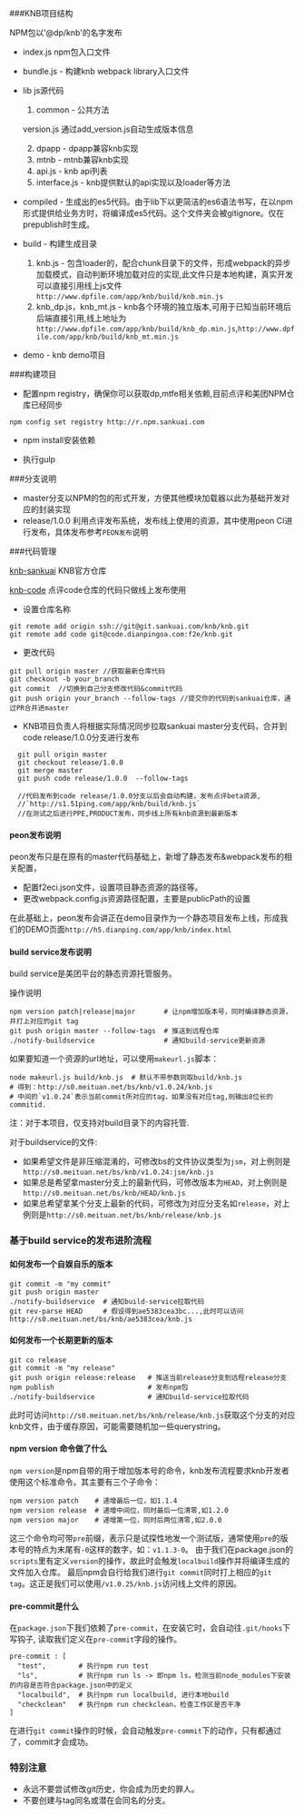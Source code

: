 ###KNB项目结构

NPM包以'@dp/knb'的名字发布

* index.js npm包入口文件

* bundle.js - 构建knb webpack library入口文件

* lib js源代码

  1. common - 公共方法

    version.js 通过add_version.js自动生成版本信息

  2. dpapp - dpapp兼容knb实现
  3. mtnb - mtnb兼容knb实现
  4. api.js - knb api列表
  5. interface.js - knb提供默认的api实现以及loader等方法

* compiled - 生成出的es5代码。由于lib下以更简洁的es6语法书写，在以npm形式提供给业务方时，将编译成es5代码。这个文件夹会被gitignore。仅在prepublish时生成。

* build - 构建生成目录

  1. knb.js - 包含loader的，配合chunk目录下的文件，形成webpack的异步加载模式，自动判断环境加载对应的实现,此文件只是本地构建，真实开发可以直接引用线上js文件`http://www.dpfile.com/app/knb/build/knb.min.js`
  2. knb_dp.js，knb_mt.js - knb各个环境的独立版本,可用于已知当前环境后后端直接引用,线上地址为`http://www.dpfile.com/app/knb/build/knb_dp.min.js`,`http://www.dpfile.com/app/knb/build/knb_mt.min.js`

* demo - knb demo项目


###构建项目

* 配置npm registry，确保你可以获取dp,mtfe相关依赖,目前点评和美团NPM仓库已经同步

```
npm config set registry http://r.npm.sankuai.com
```

* npm install安装依赖

* 执行gulp

###分支说明

* master分支以NPM的包的形式开发，方便其他模块加载器以此为基础开发对应的封装实现
* release/1.0.0 利用点评发布系统，发布线上使用的资源，其中使用peon CI进行发布，具体发布参考`PEON发布`说明

###代码管理

[knb-sankuai](http://git.sankuai.com/mvc/projects/knb/repos/knb/browse) KNB官方仓库

[knb-code](http://code.dianpingoa.com/f2e/knb) 点评code仓库的代码只做线上发布使用

* 设置仓库名称

```
git remote add origin ssh://git@git.sankuai.com/knb/knb.git
git remote add code git@code.dianpingoa.com:f2e/knb.git
```

* 更改代码

```
git pull origin master //获取最新仓库代码
git checkout -b your_branch
git commit  //切换到自己分支修改代码&commit代码
git push origin your_branch --follow-tags //提交你的代码到sankuai仓库，通过PR合并进master

```

* KNB项目负责人将根据实际情况同步拉取sankuai master分支代码，合并到code release/1.0.0分支进行发布

```
  git pull origin master
  git checkout release/1.0.0
  git merge master
  git push code release/1.0.0  --follow-tags

  //代码发布到code release/1.0.0分支以后会自动构建，发布点评beta资源,
  //`http://s1.51ping.com/app/knb/build/knb.js`
  //在测试之后进行PPE,PRODUCT发布，同步线上所有knb资源到最新版本
```

#### peon发布说明

 peon发布只是在原有的master代码基础上，新增了静态发布&webpack发布的相关配置，

 *  配置f2eci.json文件，设置项目静态资源的路径等。
 *  更改webpack.config.js资源路径配置，主要是publicPath的设置

在此基础上，peon发布会讲正在demo目录作为一个静态项目发布上线，形成我们的DEMO页面`http://h5.dianping.com/app/knb/index.html`


#### build service发布说明

build service是美团平台的静态资源托管服务。

操作说明

```
npm version patch|release|major       # 让npm增加版本号，同时编译静态资源，并打上对应的git tag
git push origin master --follow-tags  # 推送到远程仓库
./notify-buildservice                 # 通知build-service更新资源
```

如果要知道一个资源的url地址，可以使用`makeurl.js`脚本：

```
node makeurl.js build/knb.js  # 默认不带参数则取build/knb.js
# 得到：http://s0.meituan.net/bs/knb/v1.0.24/knb.js
# 中间的`v1.0.24`表示当前commit所对应的tag，如果没有对应tag,则输出8位长的commitid.
```

注：对于本项目，仅支持对build目录下的内容托管.

对于buildservice的文件:

- 如果希望文件是非压缩混淆的，可修改bs的文件协议类型为`jsm`，对上例则是`http://s0.meituan.net/bs/knb/v1.0.24:jsm/knb.js`
- 如果总是希望拿master分支上的最新代码，可修改版本为`HEAD`，对上例则是`http://s0.meituan.net/bs/knb/HEAD/knb.js`
- 如果总希望拿某个分支上最新的代码，可修改为对应分支名如`release`，对上例则是`http://s0.meituan.net/bs/knb/release/knb.js`

### 基于build service的发布进阶流程

#### 如何发布一个自娱自乐的版本

```
git commit -m "my commit"
git push origin master
./notify-buildservice  # 通知build-service拉取代码
git rev-parse HEAD     # 假设得到ae5383cea3bc...,此时可以访问http://s0.meituan.net/bs/knb/ae5383cea/knb.js
```

#### 如何发布一个长期更新的版本

```
git co release
git commit -m "my release"
git push origin release:release   # 推送当前release分支到远程release分支
npm publish                       # 发布npm包
./notify-buildservice             # 通知build-service拉取代码
```

此时可访问`http://s0.meituan.net/bs/knb/release/knb.js`获取这个分支的对应knb文件，由于缓存原因，可能需要随机加一些querystring。

#### npm version 命令做了什么

`npm version`是npm自带的用于增加版本号的命令，knb发布流程要求knb开发者使用这个标准命令。其主要有三个子命令：

```
npm version patch    # 递增最后一位，如1.1.4
npm version release  # 递增中间位，同时最后一位清零,如1.2.0
npm version major    # 递增第一位，同时后两位清零,如2.0.0
```

这三个命令均可带`pre`前缀，表示只是试探性地发一个测试版，通常使用`pre`的版本号的特点为末尾有`-0`这样的数字，如：`v1.1.3-0`。
由于我们在package.json的`scripts`里有定义`version`的操作，故此时会触发`localbuild`操作并将编译生成的文件加入仓库。
最后npm会自行给我们进行`git commit`同时打上相应的`git tag`。这正是我们可以使用`/v1.0.25/knb.js`访问线上文件的原因。


#### pre-commit是什么

在`package.json`下我们依赖了`pre-commit`，在安装它时，会自动往`.git/hooks`下写钩子, 读取我们定义在`pre-commit`字段的操作。

```
pre-commit : [
  "test",        # 执行npm run test
  "ls",          # 执行npm run ls -> 即npm ls，检测当前node_modules下安装的内容是否符合package.json中的定义
  "localbuild",  # 执行npm run localbuild, 进行本地build
  "checkclean"   # 执行npm run checkclean，检查工作区是否干净
]
```

在进行`git commit`操作的时候，会自动触发`pre-commit`下的动作，只有都通过了，commit才会成功。

### 特别注意

- 永远不要尝试修改git历史，你会成为历史的罪人。
- 不要创建与tag同名或潜在会同名的分支。
